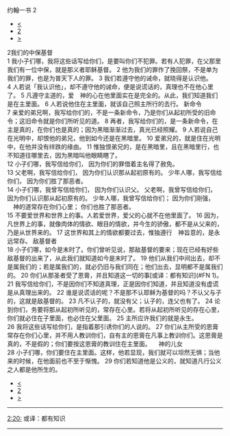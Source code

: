 ﻿





 约翰一书 2




* [<](bible/1JN01.md)
* [2](bible/1JN.md)
* [>](bible/1JN03.md)



 
2我们的中保基督  
1 我小子们哪，我将这些话写给你们，是要叫你们不犯罪。若有人犯罪，在父那里我们有一位中保，就是那义者耶稣基督。 
2 他为我们的罪作了挽回祭，不是单为我们的罪，也是为普天下人的罪。 
3 我们若遵守他的诫命，就晓得是认识他。 
4 人若说「我认识他」，却不遵守他的诫命，便是说谎话的，真理也不在他心里了。 
5 凡遵守主道的，爱　神的心在他里面实在是完全的。从此，我们知道我们是在主里面。 
6 人若说他住在主里面，就该自己照主所行的去行。 新命令  
7 亲爱的弟兄啊，我写给你们的，不是一条新命令，乃是你们从起初所受的旧命令；这旧命令就是你们所听见的道。 
8 再者，我写给你们的，是一条新命令，在主是真的，在你们也是真的；因为黑暗渐渐过去，真光已经照耀。 
9 人若说自己在光明中，却恨他的弟兄，他到如今还是在黑暗里。 
10 爱弟兄的，就是住在光明中，在他并没有绊跌的缘由。 
11 惟独恨弟兄的，是在黑暗里，且在黑暗里行，也不知道往哪里去，因为黑暗叫他眼睛瞎了。  
12 小子们哪，我写信给你们， 因为你们的罪借着主名得了赦免。  
13 父老啊，我写信给你们， 因为你们认识那从起初原有的。 少年人哪，我写信给你们， 因为你们胜了那恶者。  
14 小子们哪，我曾写信给你们， 因为你们认识父。 父老啊，我曾写信给你们， 因为你们认识那从起初原有的。 少年人哪，我曾写信给你们； 因为你们刚强， 　神的道常存在你们心里； 你们也胜了那恶者。  
15 不要爱世界和世界上的事。人若爱世界，爱父的心就不在他里面了。 
16 因为，凡世界上的事，就像肉体的情欲、眼目的情欲，并今生的骄傲，都不是从父来的，乃是从世界来的。 
17 这世界和其上的情欲都要过去，惟独遵行　神旨意的，是永远常存。 敌基督者  
18 小子们哪，如今是末时了。你们曾听见说，那敌基督的要来；现在已经有好些敌基督的出来了，从此我们就知道如今是末时了。 
19 他们从我们中间出去，却不是属我们的；若是属我们的，就必仍旧与我们同在；他们出去，显明都不是属我们的。 
20 你们从那圣者受了恩膏，并且知道这一切的事[或译：都有知识](#FN
1)。 
21 我写信给你们，不是因你们不知道真理，正是因你们知道，并且知道没有虚谎是从真理出来的。 
22 谁是说谎话的呢？不是那不认耶稣为基督的吗？不认父与子的，这就是敌基督的。 
23 凡不认子的，就没有父；认子的，连父也有了。 
24 论到你们，务要将那从起初所听见的，常存在心里。若将从起初所听见的存在心里，你们就必住在子里面，也必住在父里面。 
25 主所应许我们的就是永生。  
26 我将这些话写给你们，是指着那引诱你们的人说的。 
27 你们从主所受的恩膏常存在你们心里，并不用人教训你们，自有主的恩膏在凡事上教训你们。这恩膏是真的，不是假的；你们要按这恩膏的教训住在主里面。 　神的儿女  
28 小子们哪，你们要住在主里面。这样，他若显现，我们就可以坦然无惧；当他来的时候，在他面前也不至于惭愧。 
29 你们若知道他是公义的，就知道凡行公义之人都是他所生的。 
* [<](bible/1JN01.md)
* [2](bible/1JN.md)
* [>](bible/1JN03.md)





---


[2:20:](#V20)
或译：都有知识




---









